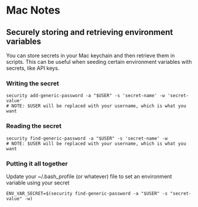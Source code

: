 # Mac Notes

## Securely storing and retrieving environment variables

You can store secrets in your Mac keychain and then retrieve them in scripts.  This can be useful when seeding certain environment variables with secrets, like API keys.

### Writing the secret 

```
security add-generic-password -a "$USER" -s 'secret-name' -w 'secret-value'
# NOTE: $USER will be replaced with your username, which is what you want
```

### Reading the secret

```
security find-generic-password -a "$USER" -s 'secret-name' -w
# NOTE: $USER will be replaced with your username, which is what you want
```

### Putting it all together

Update your ~/.bash_profile (or whatever) file to set an environment variable using your secret

```
ENV_VAR_SECRET=$(security find-generic-password -a "$USER" -s "secret-value" -w)
```
